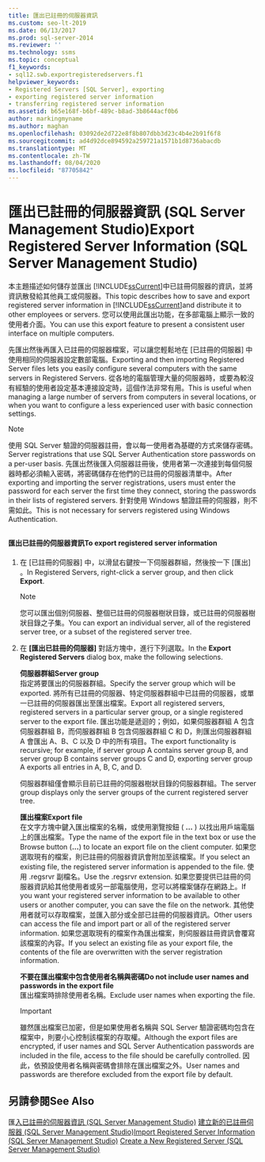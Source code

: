 ```yaml
---
title: 匯出已註冊的伺服器資訊
ms.custom: seo-lt-2019
ms.date: 06/13/2017
ms.prod: sql-server-2014
ms.reviewer: ''
ms.technology: ssms
ms.topic: conceptual
f1_keywords:
- sql12.swb.exportregisteredservers.f1
helpviewer_keywords:
- Registered Servers [SQL Server], exporting
- exporting registered server information
- transferring registered server information
ms.assetid: b65e168f-b6bf-489c-b8ad-3b8644acf0b6
author: markingmyname
ms.author: maghan
ms.openlocfilehash: 03092de2d722e8f8b807dbb3d23c4b4e2b91f6f8
ms.sourcegitcommit: ad4d92dce894592a259721a1571b1d8736abacdb
ms.translationtype: MT
ms.contentlocale: zh-TW
ms.lasthandoff: 08/04/2020
ms.locfileid: "87705842"
---
```

# <a name="export-registered-server-information-sql-server-management-studio"></a><span data-ttu-id="70892-102">匯出已註冊的伺服器資訊 (SQL Server Management Studio)</span><span class="sxs-lookup"><span data-stu-id="70892-102">Export Registered Server Information (SQL Server Management Studio)</span></span>
  <span data-ttu-id="70892-103">本主題描述如何儲存並匯出 [!INCLUDE[ssCurrent](../../includes/sscurrent-md.md)]中已註冊伺服器的資訊，並將資訊散發給其他員工或伺服器。</span><span class="sxs-lookup"><span data-stu-id="70892-103">This topic describes how to save and export registered server information in [!INCLUDE[ssCurrent](../../includes/sscurrent-md.md)]and distribute it to other employees or servers.</span></span> <span data-ttu-id="70892-104">您可以使用此匯出功能，在多部電腦上顯示一致的使用者介面。</span><span class="sxs-lookup"><span data-stu-id="70892-104">You can use this export feature to present a consistent user interface on multiple computers.</span></span>  
  
 <span data-ttu-id="70892-105">先匯出然後再匯入已註冊的伺服器檔案，可以讓您輕鬆地在 [已註冊的伺服器] 中使用相同的伺服器設定數部電腦。</span><span class="sxs-lookup"><span data-stu-id="70892-105">Exporting and then importing Registered Server files lets you easily configure several computers with the same servers in Registered Servers.</span></span> <span data-ttu-id="70892-106">從各地的電腦管理大量的伺服器時，或要為較沒有經驗的使用者設定基本連接設定時，這個作法非常有用。</span><span class="sxs-lookup"><span data-stu-id="70892-106">This is useful when managing a large number of servers from computers in several locations, or when you want to configure a less experienced user with basic connection settings.</span></span>  
  
> [!NOTE]  
>  <span data-ttu-id="70892-107">使用 SQL Server 驗證的伺服器註冊，會以每一使用者為基礎的方式來儲存密碼。</span><span class="sxs-lookup"><span data-stu-id="70892-107">Server registrations that use SQL Server Authentication store passwords on a per-user basis.</span></span> <span data-ttu-id="70892-108">先匯出然後匯入伺服器註冊後，使用者第一次連接到每個伺服器時都必須輸入密碼，將密碼儲存在他們的已註冊的伺服器清單中。</span><span class="sxs-lookup"><span data-stu-id="70892-108">After exporting and importing the server registrations, users must enter the password for each server the first time they connect, storing the passwords in their lists of registered servers.</span></span> <span data-ttu-id="70892-109">針對使用 Windows 驗證註冊的伺服器，則不需如此。</span><span class="sxs-lookup"><span data-stu-id="70892-109">This is not necessary for servers registered using Windows Authentication.</span></span>  
  
##  <a name="SSMSProcedure"></a>  
  
#### <a name="to-export-registered-server-information"></a><span data-ttu-id="70892-110">匯出已註冊的伺服器資訊</span><span class="sxs-lookup"><span data-stu-id="70892-110">To export registered server information</span></span>  
  
1.  <span data-ttu-id="70892-111">在 [已註冊的伺服器] 中，以滑鼠右鍵按一下伺服器群組，然後按一下 [匯出]  。</span><span class="sxs-lookup"><span data-stu-id="70892-111">In Registered Servers, right-click a server group, and then click **Export**.</span></span>  
  
    > [!NOTE]  
    >  <span data-ttu-id="70892-112">您可以匯出個別伺服器、整個已註冊的伺服器樹狀目錄，或已註冊的伺服器樹狀目錄之子集。</span><span class="sxs-lookup"><span data-stu-id="70892-112">You can export an individual server, all of the registered server tree, or a subset of the registered server tree.</span></span>  
  
2.  <span data-ttu-id="70892-113">在 **[匯出已註冊的伺服器]** 對話方塊中，進行下列選取。</span><span class="sxs-lookup"><span data-stu-id="70892-113">In the **Export Registered Servers** dialog box, make the following selections.</span></span>  
  
     <span data-ttu-id="70892-114">**伺服器群組**</span><span class="sxs-lookup"><span data-stu-id="70892-114">**Server group**</span></span>  
     <span data-ttu-id="70892-115">指定將要匯出的伺服器群組。</span><span class="sxs-lookup"><span data-stu-id="70892-115">Specify the server group which will be exported.</span></span> <span data-ttu-id="70892-116">將所有已註冊的伺服器、特定伺服器群組中已註冊的伺服器，或單一已註冊的伺服器匯出至匯出檔案。</span><span class="sxs-lookup"><span data-stu-id="70892-116">Export all registered servers, registered servers in a particular server group, or a single registered server to the export file.</span></span> <span data-ttu-id="70892-117">匯出功能是遞迴的；例如，如果伺服器群組 A 包含伺服器群組 B，而伺服器群組 B 包含伺服器群組 C 和 D，則匯出伺服器群組 A 會匯出 A、B、C 以及 D 中的所有項目。</span><span class="sxs-lookup"><span data-stu-id="70892-117">The export functionality is recursive; for example, if server group A contains server group B, and server group B contains server groups C and D, exporting server group A exports all entries in A, B, C, and D.</span></span>  
  
     <span data-ttu-id="70892-118">伺服器群組僅會顯示目前已註冊的伺服器樹狀目錄的伺服器群組。</span><span class="sxs-lookup"><span data-stu-id="70892-118">The server group displays only the server groups of the current registered server tree.</span></span>  
  
     <span data-ttu-id="70892-119">**匯出檔案**</span><span class="sxs-lookup"><span data-stu-id="70892-119">**Export file**</span></span>  
     <span data-ttu-id="70892-120">在文字方塊中鍵入匯出檔案的名稱，或使用瀏覽按鈕 ( **...** ) 以找出用戶端電腦上的匯出檔案。</span><span class="sxs-lookup"><span data-stu-id="70892-120">Type the name of the export file in the text box or use the Browse button (**...**) to locate an export file on the client computer.</span></span> <span data-ttu-id="70892-121">如果您選取現有的檔案，則已註冊的伺服器資訊會附加至該檔案。</span><span class="sxs-lookup"><span data-stu-id="70892-121">If you select an existing file, the registered server information is appended to the file.</span></span> <span data-ttu-id="70892-122">使用 .regsrvr 副檔名。</span><span class="sxs-lookup"><span data-stu-id="70892-122">Use the .regsrvr extension.</span></span> <span data-ttu-id="70892-123">如果您要提供已註冊的伺服器資訊給其他使用者或另一部電腦使用，您可以將檔案儲存在網路上。</span><span class="sxs-lookup"><span data-stu-id="70892-123">If you want your registered server information to be available to other users or another computer, you can save the file on the network.</span></span> <span data-ttu-id="70892-124">其他使用者就可以存取檔案，並匯入部分或全部已註冊的伺服器資訊。</span><span class="sxs-lookup"><span data-stu-id="70892-124">Other users can access the file and import part or all of the registered server information.</span></span> <span data-ttu-id="70892-125">如果您選取現有的檔案作為匯出檔案，則伺服器註冊資訊會覆寫該檔案的內容。</span><span class="sxs-lookup"><span data-stu-id="70892-125">If you select an existing file as your export file, the contents of the file are overwritten with the server registration information.</span></span>  
  
     <span data-ttu-id="70892-126">**不要在匯出檔案中包含使用者名稱與密碼**</span><span class="sxs-lookup"><span data-stu-id="70892-126">**Do not include user names and passwords in the export file**</span></span>  
     <span data-ttu-id="70892-127">匯出檔案時排除使用者名稱。</span><span class="sxs-lookup"><span data-stu-id="70892-127">Exclude user names when exporting the file.</span></span>  
  
    > [!IMPORTANT]  
    >  <span data-ttu-id="70892-128">雖然匯出檔案已加密，但是如果使用者名稱與 SQL Server 驗證密碼均包含在檔案中，則要小心控制該檔案的存取權。</span><span class="sxs-lookup"><span data-stu-id="70892-128">Although the export files are encrypted, if user names and SQL Server Authentication passwords are included in the file, access to the file should be carefully controlled.</span></span> <span data-ttu-id="70892-129">因此，依預設使用者名稱與密碼會排除在匯出檔案之外。</span><span class="sxs-lookup"><span data-stu-id="70892-129">User names and passwords are therefore excluded from the export file by default.</span></span>  
  
## <a name="see-also"></a><span data-ttu-id="70892-130">另請參閱</span><span class="sxs-lookup"><span data-stu-id="70892-130">See Also</span></span>  
 <span data-ttu-id="70892-131">匯[入已註冊的伺服器資訊 &#40;SQL Server Management Studio&#41;](import-registered-server-information-sql-server-management-studio.md) [建立新的已註冊伺服器 &#40;SQL Server Management Studio&#41;](create-a-new-registered-server-sql-server-management-studio.md)</span><span class="sxs-lookup"><span data-stu-id="70892-131">[Import Registered Server Information &#40;SQL Server Management Studio&#41;](import-registered-server-information-sql-server-management-studio.md) [Create a New Registered Server &#40;SQL Server Management Studio&#41;](create-a-new-registered-server-sql-server-management-studio.md)</span></span>  
  
  
